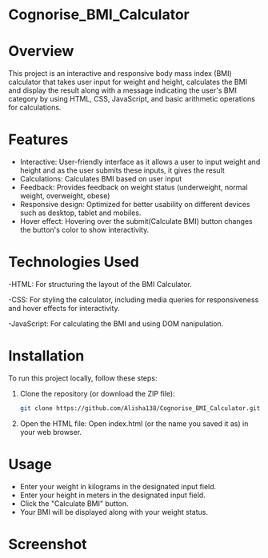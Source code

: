 # Cognorise_BMI_Calculator
# Overview
This project is an interactive and responsive body mass index (BMI) calculator that takes user input for weight  and height, calculates the BMI and display the result along with a message indicating the user's  BMI category by using HTML, CSS, JavaScript, and basic arithmetic operations for calculations.
# Features
- Interactive: User-friendly interface as it allows a user to input weight and height and as the user submits these inputs, it gives the result
- Calculations: Calculates BMI based on user input
- Feedback: Provides feedback on weight status (underweight, normal weight, overweight, obese)
- Responsive design: Optimized for better usability on different devices such as desktop, tablet and mobiles.
- Hover effect: Hovering over the submit(Calculate BMI) button changes the button's color to show interactivity.
# Technologies Used
-HTML: For structuring the layout of the BMI Calculator.

-CSS: For styling the calculator, including media queries for responsiveness and hover effects for interactivity.

-JavaScript: For calculating the BMI and using DOM nanipulation.
# Installation
To run this project locally, follow these steps:
1. Clone the repository (or download the ZIP file):
   ```bash
   git clone https://github.com/Alisha138/Cognorise_BMI_Calculator.git
2. Open the HTML file: Open index.html (or the name you saved it as) in your web browser.
# Usage
- Enter your weight in kilograms in the designated input field.
- Enter your height in meters in the designated input field.
- Click the "Calculate BMI" button.
- Your BMI will be displayed along with your weight status.
# Screenshot
